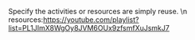Specify the activities or resources are  simply reuse.
\n
resources:https://youtube.com/playlist?list=PL1JImX8WgOy8JVM6OUx9zfsmfXuJsmkJ7
